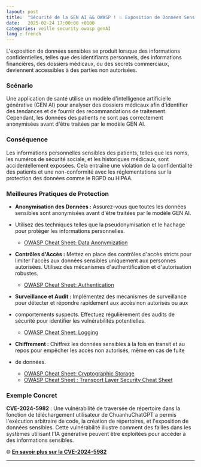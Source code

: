 ```yaml
---
layout: post
title:  "Sécurité de la GEN AI && OWASP ! 💥 Exposition de Données Sensibles 💥 "
date:   2025-02-24 17:00:00 +0100
categories: veille security owasp genAI 
lang : french
---
```


L'exposition de données sensibles se produit lorsque des informations confidentielles, telles que des identifiants personnels, des
informations financières, des dossiers médicaux, ou des secrets commerciaux, deviennent accessibles à des parties non autorisées.


### Scénario

Une application de santé utilise un modèle d'intelligence artificielle générative (GEN AI) pour analyser des dossiers médicaux afin 
d'identifier des tendances et de fournir des recommandations de traitement. Cependant, les données des patients ne sont pas correctement 
anonymisées avant d'être traitées par le modèle GEN AI.

### Conséquence

Les informations personnelles sensibles des patients, telles que les noms, les numéros de sécurité sociale, et les historiques médicaux, 
sont accidentellement exposées. Cela entraîne une violation de la confidentialité des patients et une non-conformité avec les réglementations 
sur la protection des données comme le RGPD ou HIPAA.

### Meilleures Pratiques de Protection

- **Anonymisation des Données :** Assurez-vous que toutes les données sensibles sont anonymisées avant d'être traitées par le modèle GEN AI. 
- Utilisez des techniques telles que la pseudonymisation et le hachage pour protéger les informations personnelles.
  - [OWASP Cheat Sheet: Data Anonymization](https://cheatsheetseries.owasp.org/cheatsheets/Data_Anonymization_Cheat_Sheet.html)

- **Contrôles d'Accès :** Mettez en place des contrôles d'accès stricts pour limiter l'accès aux données sensibles uniquement aux personnes autorisées. Utilisez des mécanismes d'authentification et d'autorisation robustes.
  - [OWASP Cheat Sheet: Authentication](https://cheatsheetseries.owasp.org/cheatsheets/Authentication_Cheat_Sheet.html)

- **Surveillance et Audit :** Implémentez des mécanismes de surveillance pour détecter et répondre rapidement aux accès non autorisés ou aux 
- comportements suspects. Effectuez régulièrement des audits de sécurité pour identifier les vulnérabilités potentielles.
  - [OWASP Cheat Sheet: Logging](https://cheatsheetseries.owasp.org/cheatsheets/Logging_Cheat_Sheet.html)

- **Chiffrement :** Chiffrez les données sensibles à la fois en transit et au repos pour empêcher les accès non autorisés, même en cas de fuite 
- de données.
  - [OWASP Cheat Sheet: Cryptographic Storage](https://cheatsheetseries.owasp.org/cheatsheets/Cryptographic_Storage_Cheat_Sheet.html)
  - [OWASP Cheat Sheet : Transport Layer Security Cheat Sheet](https://cheatsheetseries.owasp.org/cheatsheets/Transport_Layer_Security_Cheat_Sheet.html)

### Exemple Concret

**CVE-2024-5982** : Une vulnérabilité de traversée de répertoire dans la fonction de téléchargement utilisateur de ChuanhuChatGPT a permis 
l'exécution arbitraire de code, la création de répertoires, et l'exposition de données sensibles. Cette vulnérabilité illustre comment des 
failles dans les systèmes utilisant l'IA générative peuvent être exploitées pour accéder à des informations sensibles.

🌐 **[En savoir plus sur la CVE-2024-5982](https://thehackernews.com/2024/10/researchers-uncover-vulnerabilities-in.html)**

---